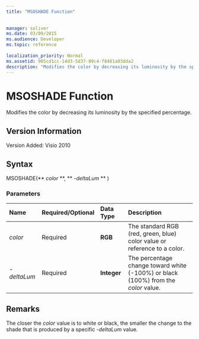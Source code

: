 ```yaml
---
title: "MSOSHADE Function"
 
 
manager: soliver
ms.date: 03/09/2015
ms.audience: Developer
ms.topic: reference
 
localization_priority: Normal
ms.assetid: 905cd1cc-14d3-5d37-89c4-f8461a03dda2
description: "Modifies the color by decreasing its luminosity by the specified percentage."
---
```


# MSOSHADE Function

Modifies the color by decreasing its luminosity by the specified percentage.
  
## Version Information

Version Added: Visio 2010 
  
## Syntax

MSOSHADE(** *color* **, ** *-deltaLum* ** ) 
  
### Parameters

|**Name**|**Required/Optional**|**Data Type**|**Description**|
|:-----|:-----|:-----|:-----|
| _color_ <br/> |Required  <br/> |**RGB** <br/> |The standard RGB (red, green, blue) color value or reference to a color.  <br/> |
| _-deltaLum_ <br/> |Required  <br/> |**Integer** <br/> |The percentage change toward white (-100%) or black (100%) from the  _color_ value.  <br/> |
   
## Remarks

The closer the  _color_ value is to white or black, the smaller the change to the shade that is produced by a specific  _-deltaLum_ value. 
  

